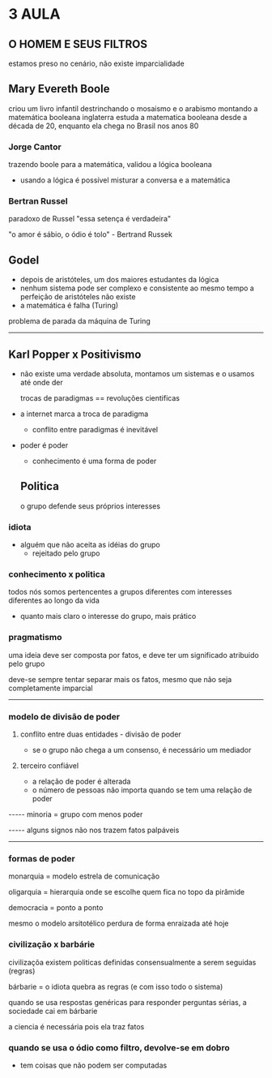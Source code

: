 # 3 AULA  

## O HOMEM E SEUS FILTROS
estamos preso no cenário, não existe imparcialidade 

## Mary Evereth Boole
criou um livro infantil destrinchando o mosaismo e o arabismo montando a matemática booleana 
inglaterra estuda a matematica booleana desde a década de 20, enquanto ela chega no Brasil nos anos 80

### Jorge Cantor 
 trazendo boole para a matemática, validou a lógica booleana
 
- usando a lógica é possível misturar a conversa e a matemática 

### Bertran Russel 

paradoxo de Russel 
"essa setença é verdadeira"

"o amor é sábio, o ódio é tolo" - Bertrand Russek


## Godel

- depois de aristóteles, um dos maiores estudantes da lógica 
- nenhum sistema pode ser complexo e consistente ao mesmo tempo
a perfeição de aristóteles não existe
- a matemática é falha (Turing)

problema de parada da máquina de Turing

-----

## Karl Popper x Positivismo 

- não existe uma verdade absoluta, montamos um sistemas e o usamos até onde der
 
  trocas de paradigmas == revoluções cientificas

- a internet marca a troca de paradigma

  - conflito entre paradigmas é inevitável 

- poder é poder
  - conhecimento é uma forma de poder

  ## Politica 

  o grupo defende seus próprios interesses 

### idiota
- alguém que não aceita as idéias do grupo
  - rejeitado pelo grupo 

### conhecimento x politica 
todos nós somos pertencentes  a grupos diferentes com interesses diferentes ao longo da vida 

- quanto mais claro o interesse do grupo, mais prático

### pragmatismo 

uma ideia deve ser composta por fatos, e deve ter um significado atribuido pelo grupo 

deve-se sempre tentar separar mais os fatos, mesmo que não seja completamente imparcial 

-----
### modelo de divisão de poder 

1) conflito entre duas entidades - divisão de poder 
    
    - se o grupo não chega a um consenso, é necessário um mediador 

2) terceiro confiável 

    - a relação de poder é alterada
    - o número de pessoas não importa quando se tem uma relação de poder

-----  minoria = grupo com menos poder

----- alguns signos não nos trazem fatos palpáveis 

--------

### formas de poder 

monarquia = modelo estrela de comunicação 

oligarquia = hierarquia onde se escolhe quem fica no topo da pirâmide

democracia = ponto a ponto 

mesmo o modelo arsitotélico perdura de forma enraizada até hoje 

### civilização x barbárie

civilizaçõa existem politicas definidas consensualmente a serem seguidas (regras)

bárbarie = o idiota quebra as regras (e com isso todo o sistema)

quando se usa respostas genéricas para responder perguntas sérias, a sociedade cai em bárbarie 

a ciencia é necessária pois ela traz fatos 


### quando se usa o ódio como filtro, devolve-se em dobro
- tem coisas que não podem ser computadas